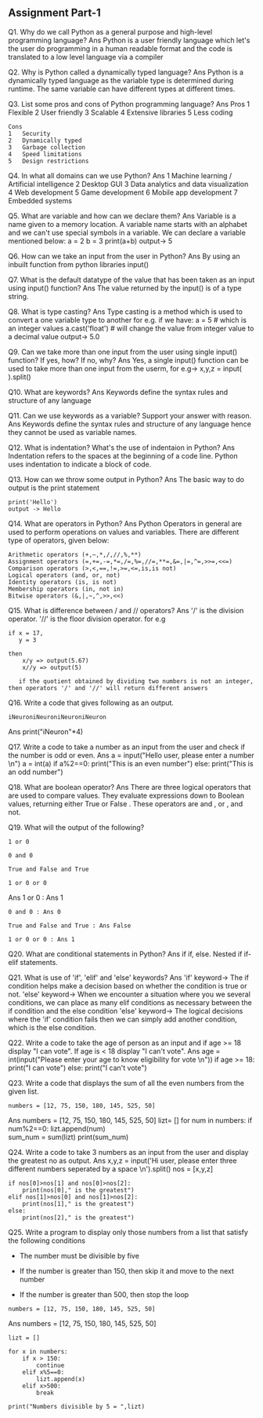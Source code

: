 ## Assignment Part-1
Q1. Why do we call Python as a general purpose and high-level programming language?
Ans Python is a user friendly language which let's the user do programming in a human readable format and the code is translated to a low level language via a compiler

Q2. Why is Python called a dynamically typed language?
Ans Python is a dynamically typed language as the variable type is determined during runtime. The same variable can have different types at different times.

Q3. List some pros and cons of Python programming language?
Ans 
    Pros
    1	Flexible
    2	User friendly
    3	Scalable
    4	Extensive libraries
    5	Less coding

    Cons
    1	Security
    2	Dynamically typed
    3	Garbage collection
    4	Speed limitations
    5	Design restrictions


Q4. In what all domains can we use Python?
Ans 
    1	Machine learning / Artificial intelligence
    2	Desktop GUI
    3	Data analytics and data visualization 
    4	Web development
    5	Game development
    6	Mobile app development
    7	Embedded systems

Q5. What are variable and how can we declare them?
Ans Variable is a name given to a memory location. A variable name starts with an alphabet and we can't use special symbols in a variable. We can declare a variable mentioned below:
    a = 2
    b = 3
    print(a+b)
    output-> 5

Q6. How can we take an input from the user in Python?
Ans By using an inbuilt function from python libraries input()

Q7. What is the default datatype of the value that has been taken as an input using input() function?
Ans The value returned by the input() is of a type string.

Q8. What is type casting?
Ans Type casting is a method which is used to convert a one variable type to another for e.g. if we have:
    a = 5 # which is an integer values
    a.cast('float') # will change the value from integer value to a decimal value
    output-> 5.0

Q9. Can we take more than one input from the user using single input() function? If yes, how? If no, why?
Ans Yes, a single input() function can be used to take more than one input from the userm, for e.g->
     x,y,z = input( ).split()

Q10. What are keywords?
Ans Keywords define the syntax rules and structure of any language

Q11. Can we use keywords as a variable? Support your answer with reason.
Ans Keywords define the syntax rules and structure of any language hence they cannot be used as variable names.

Q12. What is indentation? What's the use of indentaion in Python?
Ans Indentation refers to the spaces at the beginning of a code line. Python uses indentation to indicate a block of code.

Q13. How can we throw some output in Python?
Ans The basic way to do output is the print statement
    
    print('Hello') 
    output -> Hello

Q14. What are operators in Python?
Ans Python Operators in general are used to perform operations on values and variables. There are different type of operators, given below:
    
    Arithmetic operators (+,–,*,/,//,%,**)
    Assignment operators (=,+=,-=,*=,/=,%=,//=,**=,&=,|=,^=,>>=,<<=)
    Comparison operators (>,<,==,!=,>=,<=,is,is not)
    Logical operators (and, or, not)
    Identity operators (is, is not)
    Membership operators (in, not in)
    Bitwise operators (&,|,~,^,>>,<<)

Q15. What is difference between / and // operators?
Ans '/' is the division operator. '//' is the floor division operator.
    for e.g
    
    if x = 17,
       y = 3

    then
        x/y => output(5.67)
        x//y => output(5)

       if the quotient obtained by dividing two numbers is not an integer, then operators '/' and '//' will return different answers

Q16. Write a code that gives following as an output.
```
iNeuroniNeuroniNeuroniNeuron
```
Ans print("iNeuron"*4)

Q17. Write a code to take a number as an input from the user and check if the number is odd or even.
Ans 
    a = input("Hello user, please enter a number \n")
    a = int(a)
    if a%2==0:
        print("This is an even number")
    else:
        print("This is an odd number")

Q18. What are boolean operator?
Ans There are three logical operators that are used to compare values. They evaluate expressions down to Boolean values, returning either True or False . These operators are and , or , and not.

Q19. What will the output of the following?
```
1 or 0 

0 and 0 

True and False and True

1 or 0 or 0 
```
Ans 
    1 or 0 : Ans 1

    0 and 0 : Ans 0

    True and False and True : Ans False

    1 or 0 or 0 : Ans 1

Q20. What are conditional statements in Python?
Ans 
    if
    if, else.
    Nested if
    if-elif statements.

Q21. What is use of 'if', 'elif' and 'else' keywords?
Ans 
    'if' keyword-> The if condition helps make a decision based on whether the condition is true or not. 
    'else' keyword-> When we encounter a situation where you we several conditions, we can place as many elif conditions as necessary between the if condition and the else condition
    'else' keyword-> The logical decisions where the 'if' condition fails then we can simply add another condition, which is the else condition.

Q22. Write a code to take the age of person as an input and if age >= 18 display "I can vote". If age is < 18 display "I can't vote".
Ans
    age = int(input("Please enter your age to know eligibility for vote \n"))
    if age >= 18:
        print("I can vote")
    else:
        print("I can't vote")

Q23. Write a code that displays the sum of all the even numbers from the given list.
```
numbers = [12, 75, 150, 180, 145, 525, 50]
```
Ans 
    numbers = [12, 75, 150, 180, 145, 525, 50]
    lizt= []
    for num in numbers:
        if num%2==0:
            lizt.append(num)   
    sum_num = sum(lizt)
    print(sum_num)

Q24. Write a code to take 3 numbers as an input from the user and display the greatest no as output.
Ans 
    x,y,z = input('Hi user, please enter three different numbers seperated by a space \n').split()
    nos = [x,y,z]

    if nos[0]>nos[1] and nos[0]>nos[2]:
        print(nos[0]," is the greatest")
    elif nos[1]>nos[0] and nos[1]>nos[2]:
        print(nos[1]," is the greatest")
    else:
        print(nos[2]," is the greatest")


Q25. Write a program to display only those numbers from a list that satisfy the following conditions

- The number must be divisible by five

- If the number is greater than 150, then skip it and move to the next number

- If the number is greater than 500, then stop the loop
```
numbers = [12, 75, 150, 180, 145, 525, 50]
```
Ans 
    numbers = [12, 75, 150, 180, 145, 525, 50]

    lizt = []

    for x in numbers:
        if x > 150:
            continue
        elif x%5==0:    
            lizt.append(x)  
        elif x>500:
            break

    print("Numbers divisible by 5 = ",lizt)